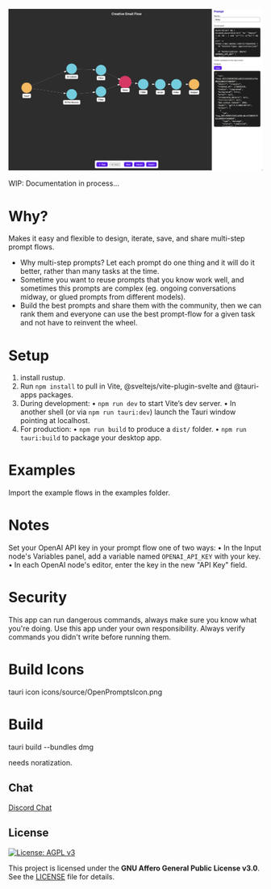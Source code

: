 ![Demo](images/demo.png)

WIP: Documentation in process...

# Why?
Makes it easy and flexible to design, iterate, save, and share multi-step prompt flows.
- Why multi-step prompts? Let each prompt do one thing and it will do it better, rather than many tasks at the time.
- Sometime you want to reuse prompts that you know work well, and sometimes this prompts are complex (eg. ongoing conversations midway, or glued prompts from different models).
- Build the best prompts and share them with the community, then we can rank them and everyone can use the best prompt-flow for a given task and not have to reinvent the wheel.


# Setup
1. install rustup.    
2. Run `npm install` to pull in Vite, @sveltejs/vite-plugin-svelte and @tauri-apps packages.
3. During development:
   • `npm run dev` to start Vite’s dev server.
   • In another shell (or via `npm run tauri:dev`) launch the Tauri window pointing at localhost.
4. For production:
   • `npm run build` to produce a `dist/` folder.
   • `npm run tauri:build` to package your desktop app.

# Examples
Import the example flows in the examples folder.

# Notes
Set your OpenAI API key in your prompt flow one of two ways:
  • In the Input node's Variables panel, add a variable named `OPENAI_API_KEY` with your key.
  • In each OpenAI node's editor, enter the key in the new "API Key" field.

# Security
This app can run dangerous commands, always make sure you know what you're doing.
Use this app under your own responsibility.
Always verify commands you didn't write before running them.

# Build Icons
tauri icon icons/source/OpenPromptsIcon.png

# Build
tauri build --bundles dmg

needs noratization.

## Chat
[Discord Chat](https://discord.gg/Xek8mfCqSs)

## License

[![License: AGPL v3](https://img.shields.io/badge/License-AGPL%20v3-blue.svg)](https://www.gnu.org/licenses/agpl-3.0.html)

This project is licensed under the **GNU Affero General Public License v3.0**.  
See the [LICENSE](./LICENSE) file for details.